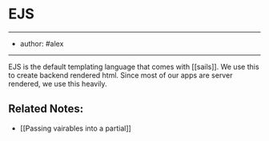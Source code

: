 # EJS
---
- author: #alex

--- 

EJS is the default templating language that comes with [[sails]]. We use this to create backend rendered html. Since most of our apps are server rendered, we use this heavily. 

## Related Notes:
- [[Passing vairables into a partial]]





